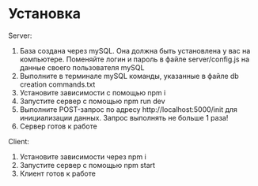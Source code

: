 # Установка

Server:
1) База создана через mySQL. Она должна быть установлена у вас на компьютере. Поменяйте логин и пароль в файле server/config.js на данные своего пользователя mySQL
2) Выполните в терминале mySQL команды, указанные в файле db creation commands.txt
3) Установите зависимости с помощью npm i
4) Запустите сервер с помощью npm run dev
5) Выполните POST-запрос по адресу http://localhost:5000/init для инициализации данных. Запрос выполнять не больше 1 раза!
6) Сервер готов к работе

Client:
1) Установите зависимости через npm i
2) Запустите сервер с помощью npm start
3) Клиент готов к работе
